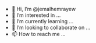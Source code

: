 - 👋 Hi, I’m @jemalhemrayew
- 👀 I’m interested in ...
- 🌱 I’m currently learning ...
- 💞️ I’m looking to collaborate on ...
- 📫 How to reach me ...

<!---
jemalhemrayew/jemalhemrayew is a ✨ special ✨ repository because its `README.md` (this file) appears on your GitHub profile.
You can click the Preview link to take a look at your changes.
--->
